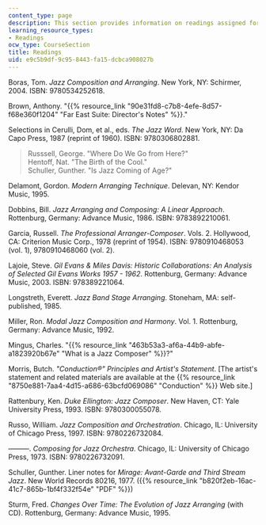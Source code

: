 ```yaml
---
content_type: page
description: This section provides information on readings assigned for the course.
learning_resource_types:
- Readings
ocw_type: CourseSection
title: Readings
uid: e9c5b9df-9c95-8443-fa15-dcbca908027b
---
```


Boras, Tom. _Jazz Composition and Arranging_. New York, NY: Schirmer, 2004. ISBN: 9780534252618.

Brown, Anthony. "{{% resource_link "90e31fd8-c7b8-4efe-8d57-f68e360f1204" "Far East Suite: Director's Notes" %}}."

Selections in Cerulli, Dom, et al., eds. _The Jazz Word_. New York, NY: Da Capo Press, 1987 (reprint of 1960). ISBN: 9780306802881.

> Russsell, George. "Where Do We Go from Here?"  
> Hentoff, Nat. "The Birth of the Cool."  
> Schuller, Gunther. "Is Jazz Coming of Age?"

Delamont, Gordon. _Modern Arranging Technique_. Delevan, NY: Kendor Music, 1995.

Dobbins, Bill. _Jazz Arranging and Composing: A Linear Approach_. Rottenburg, Germany: Advance Music, 1986. ISBN: 9783892210061.

Garcia, Russell. _The Professional Arranger-Composer_. Vols. 2. Hollywood, CA: Criterion Music Corp., 1978 (reprint of 1954). ISBN: 9780910468053 (vol. 1), 9780910468060 (vol. 2).

Lajoie, Steve. _Gil Evans & Miles Davis: Historic Collaborations: An Analysis of Selected Gil Evans Works 1957 - 1962_. Rottenburg, Germany: Advance Music, 2003. ISBN: 978389221064.

Longstreth, Everett. _Jazz Band Stage Arranging_. Stoneham, MA: self-published, 1985.

Miller, Ron. _Modal Jazz Composition and Harmony_. Vol. 1. Rottenburg, Germany: Advance Music, 1992.

Mingus, Charles. "{{% resource_link "463b53a3-af6a-44b9-abfe-a1823920b67e" "What is a Jazz Composer" %}}?"

Morris, Butch. _"Conduction®" Principles and Artist's Statement_. \[The artist's statement and related materials are available at the {{% resource_link "8750e881-7aa4-4d15-a686-63bcfd069086" "Conduction" %}} Web site.\]

Rattenbury, Ken. _Duke Ellington: Jazz Composer_. New Haven, CT: Yale University Press, 1993. ISBN: 9780300055078.

Russo, William. _Jazz Composition and Orchestration_. Chicago, IL: University of Chicago Press, 1997. ISBN: 9780226732084.

———. _Composing for Jazz Orchestra_. Chicago, IL: University of Chicago Press, 1973. ISBN: 9780226732091.

Schuller, Gunther. Liner notes for _Mirage: Avant-Garde and Third Stream Jazz_. New World Records 80216, 1977. ({{% resource_link "b820f2eb-16ac-41c7-865b-1bf4f332f54e" "PDF" %}})

Sturm, Fred. _Changes Over Time: The Evolution of Jazz Arranging_ (with CD). Rottenburg, Germany: Advance Music, 1995.